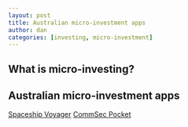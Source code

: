 ```yaml
---
layout: post
title: Australian micro-investment apps
author: dan
categories: [investing, micro-investment]
---
```


## What is micro-investing?

## Australian micro-investment apps

[Spaceship Voyager](https://www.spaceshipinvest.com.au/)
[CommSec Pocket](https://www.commsec.com.au/products/pocket.html)
